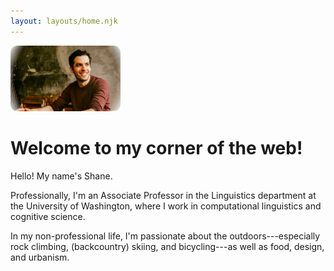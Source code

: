 ```yaml
---
layout: layouts/home.njk
---
```



<img src="./shane_headshot.png" alt="Photo of Shane Steinert-Threlkeld from " class="m-3 float-end" style="width:35%; height: auto;   mask-image: radial-gradient(
    circle at center,
    rgba(0, 0, 0, 1) 80%,
    rgba(0, 0, 0, 0) 100%
  );
  mask-composite: intersect;
  border-radius: 10px;" />


# Welcome to my corner of the web!

Hello!  My name's Shane.

Professionally, I'm an Associate Professor in the Linguistics department at the University of Washington, where I work in computational linguistics and cognitive science.

In my non-professional life, I'm passionate about the outdoors---especially rock climbing, (backcountry) skiing, and bicycling---as well as food, design, and urbanism.
